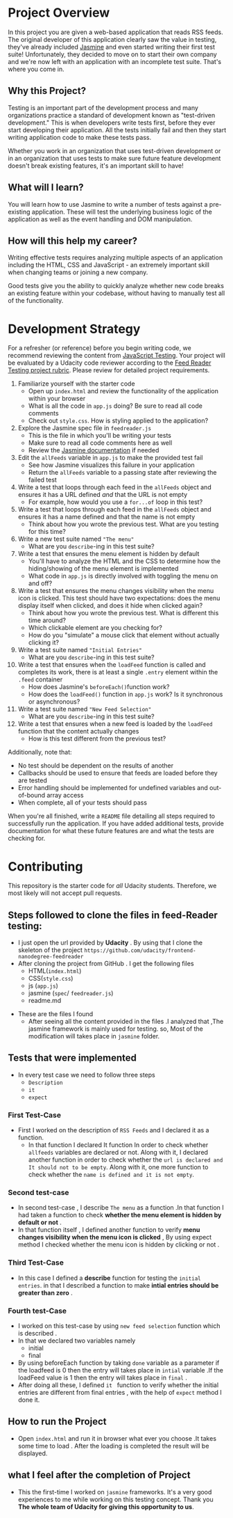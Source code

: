 # Project Overview

In this project you are given a web-based application that reads RSS feeds. The original developer of this application clearly saw the value in testing, they've already included [Jasmine](http://jasmine.github.io/) and even started writing their first test suite! Unfortunately, they decided to move on to start their own company and we're now left with an application with an incomplete test suite. That's where you come in.


## Why this Project?

Testing is an important part of the development process and many organizations practice a standard of development known as "test-driven development." This is when developers write tests first, before they ever start developing their application. All the tests initially fail and then they start writing application code to make these tests pass.

Whether you work in an organization that uses test-driven development or in an organization that uses tests to make sure future feature development doesn't break existing features, it's an important skill to have!


## What will I learn?

You will learn how to use Jasmine to write a number of tests against a pre-existing application. These will test the underlying business logic of the application as well as the event handling and DOM manipulation.


## How will this help my career?

Writing effective tests requires analyzing multiple aspects of an application including the HTML, CSS and JavaScript - an extremely important skill when changing teams or joining a new company.

Good tests give you the ability to quickly analyze whether new code breaks an existing feature within your codebase, without having to manually test all of the functionality.


# Development Strategy

For a refresher (or reference) before you begin writing code, we recommend reviewing the content from [JavaScript Testing](https://www.udacity.com/course/javascript-testing--ud549). Your project will be evaluated by a Udacity code reviewer according to the [Feed Reader Testing project rubric](https://review.udacity.com/#!/rubrics/18/view). Please review for detailed project requirements.

1. Familiarize yourself with the starter code
    * Open up `index.html` and review the functionality of the application within your browser
    * What is all the code in `app.js` doing? Be sure to read all code comments
    * Check out `style.css`. How is styling applied to the application?
2. Explore the Jasmine spec file in `feedreader.js`
    * This is the file in which you'll be writing your tests
    * Make sure to read all code comments here as well
    * Review the [Jasmine documentation](http://jasmine.github.io) if needed
3. Edit the `allFeeds` variable in `app.js` to make the provided test fail
    * See how Jasmine visualizes this failure in your application
    * Return the `allFeeds` variable to a passing state after reviewing the failed test
4. Write a test that loops through each feed in the `allFeeds` object and ensures it has a URL defined _and_ that the URL is not empty
    * For example, how would you use a `for...of` loop in this test?
5. Write a test that loops through each feed in the `allFeeds` object and ensures it has a name defined and that the name is not empty
    * Think about how you wrote the previous test. What are you testing for this time?
6. Write a new test suite named `"The menu"`
    * What are you `describe`-ing in this test suite?
7. Write a test that ensures the menu element is hidden by default
    * You'll have to analyze the HTML and the CSS to determine how the hiding/showing of the menu element is implemented
    * What code in `app.js` is directly involved with toggling the menu on and off?
8. Write a test that ensures the menu changes visibility when the menu icon is clicked. This test should have two expectations: does the menu display itself when clicked, and does it hide when clicked again?
    * Think about how you wrote the previous test. What is different this time around?
    * Which clickable element are you checking for?
    * How do you "simulate" a mouse click that element without actually clicking it?
9. Write a test suite named `"Initial Entries"`
    * What are you `describe`-ing in this test suite?
10. Write a test that ensures when the `loadFeed` function is called and completes its work, there is at least a single `.entry` element within the `.feed` container
    * How does Jasmine's `beforeEach()`function work?
    * How does the `loadFeed()` function in `app.js` work? Is it synchronous or asynchronous?
11. Write a test suite named `"New Feed Selection"`
    * What are you `describe`-ing in this test suite?
12. Write a test that ensures when a new feed is loaded by the `loadFeed` function that the content actually changes
    * How is this test different from the previous test?

Additionally, note that:

 * No test should be dependent on the results of another
 * Callbacks should be used to ensure that feeds are loaded before they are tested
 * Error handling should be implemented for undefined variables and out-of-bound array access
 * When complete, all of your tests should pass

When you're all finished, write a `README` file detailing all steps required to successfully run the application. If you have added additional tests, provide documentation for what these future features are and what the tests are checking for.

# Contributing

This repository is the starter code for _all_ Udacity students. Therefore, we most likely will not accept pull requests.

## Steps followed to clone  the files in  feed-Reader testing:
+ I just open the url provided by **Udacity** . By using that I clone the skeleton of the project `https://github.com/udacity/frontend-nanodegree-feedreader`
+ After cloning the project from GitHub . I get the following files
   - HTML(`index.html`)
   - CSS(`style.css`)
   - js (`app.js`)
   - jasmine (`spec`/ `feedreader.js`)
   - readme.md
* These are the files I found
  + After seeing all the content provided in the files .I analyzed that ,The jasmine framework is mainly used for testing. so, Most of the modification will takes place in `jasmine` folder.
## Tests that were implemented
+ In every test case we need to follow three steps
  + `Description`
  + `it`
  + `expect`
### First Test-Case
+ First I worked on the description of `RSS Feeds` and I declared it as a function.
  - In that function I declared It function In order to check whether `allfeeds` variables are declared or not. Along with it, I declared another  function in order to check whether the `url is declared and It should not to be empty`. Along with it, one more function to check whether the `name is defined and it is not empty`.
### Second test-case
 + In second test-case , I describe `The menu` as a function .In that function I had taken a function to check **whether the menu element is hidden by default or not** .
 + In that function itself , I defined another function to verify **menu changes visibility when the menu icon is clicked** ,  By using expect method I checked whether the menu icon is hidden by clicking or not .
### Third Test-Case
  + In this case I defined a **describe** function for testing the `initial entries`.
  in that I described a function to make **intial entries should be greater than zero** .
### Fourth test-Case
  + I worked on this test-case by using `new feed selection` function which is described .
  + In that we declared two variables namely
    + initial
    + final
  + By using  beforeEach function by taking `done` variable as a parameter if the loadfeed is 0 then the entry will takes place in `intial` variable .If the loadFeed value is 1 then the entry will takes place in `final` .
  + After doing all these, I defined `it ` function to verify whether the initial entries are different from final entries , with the help of `expect` method I done it.
##  How to run the Project
 + Open `index.html` and run it in browser what ever you choose .It takes some time to load . After the loading is completed the result will be displayed.
## what I feel after the completion of Project
 + This the first-time I worked on  `jasmine` frameworks.  It's a very good experiences to me while working on this testing concept. Thank you  **The whole team of Udacity for giving this opportunity to us**.
